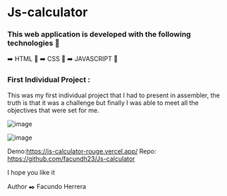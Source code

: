 # Js-calculator

### This web application is developed with the following technologies :open_file_folder:

:arrow_right: HTML :rocket:
:arrow_right: CSS :art:
:arrow_right: JAVASCRIPT :rocket:

### First Individual Project :

This was my first individual project that I had to present in assembler, the truth is that it was a challenge but finally I was able to meet all the objectives that were set for me.

![image](https://github.com/facundh23/Js-calculator/assets/90207514/edf22969-c270-4131-9c19-c91bdef59ca4)

![image](https://github.com/facundh23/Js-calculator/assets/90207514/bf5d6150-4de1-4222-93da-334454aaac6e)

Demo:https://js-calculator-rouge.vercel.app/
Repo: https://github.com/facundh23/Js-calculator

I hope you like it

Author :black_nib:
Facundo Herrera
